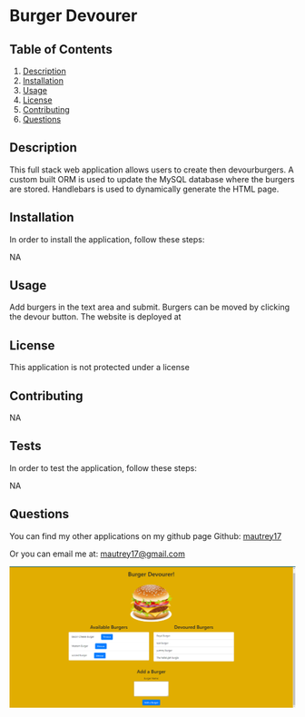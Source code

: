 # Burger Devourer




## Table of Contents
1. [Description](#Description)
2. [Installation](#Installation)
3. [Usage](#Usage)
4. [License](#License)
5. [Contributing](#Contributing)
6. [Questions](#Questions)

## Description
This full stack web application allows users to create then devourburgers. A custom built ORM is used to update the MySQL database where the burgers are stored. Handlebars is used to dynamically generate the HTML page.

## Installation
In order to install the application, follow these steps: 

NA

## Usage
Add burgers in the text area and submit. Burgers can be moved by clicking the devour button. The website is deployed at 

## License
This application is not protected under a license

## Contributing
NA

## Tests
In order to test the application, follow these steps:

NA

## Questions
You can find my other applications on my github page
Github: [mautrey17](https://github.com/mautrey17) 

Or you can email me at: mautrey17@gmail.com

![alt text](public/assets/img/burger-screenshot.png)